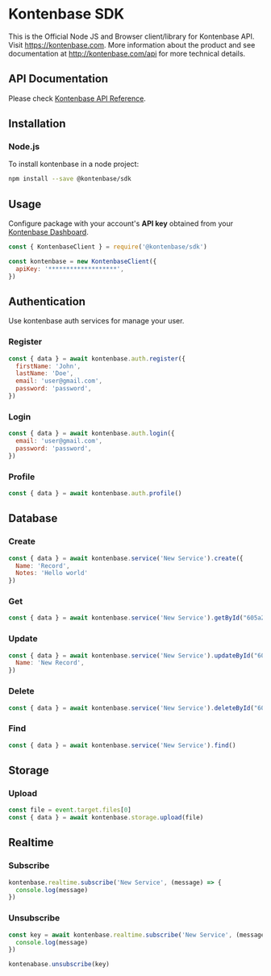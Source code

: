 # Kontenbase SDK

This is the Official Node JS and Browser client/library for Kontenbase API. Visit https://kontenbase.com. More information about the product and see documentation at http://kontenbase.com/api for more technical details.

## API Documentation

Please check [Kontenbase API Reference](http:/kontenbase.com/api).

## Installation

### Node.js

To install kontenbase in a node project:

```bash
npm install --save @kontenbase/sdk
```


## Usage

Configure package with your account's **API key** obtained from your [Kontenbase Dashboard](https://kontenbase.com).

```js
const { KontenbaseClient } = require('@kontenbase/sdk')

const kontenbase = new KontenbaseClient({
  apiKey: '*******************',
})
```

## Authentication

Use kontenbase auth services for manage your user.

### Register

```js
const { data } = await kontenbase.auth.register({
  firstName: 'John',
  lastName: 'Doe',
  email: 'user@gmail.com',
  password: 'password',
})
```

### Login

```js
const { data } = await kontenbase.auth.login({
  email: 'user@gmail.com',
  password: 'password',
})
```

### Profile

```js
const { data } = await kontenbase.auth.profile()
```

## Database 

### Create
```js
const { data } = await kontenbase.service('New Service').create({
  Name: 'Record',
  Notes: 'Hello world'
})
```

### Get
```js
const { data } = await kontenbase.service('New Service').getById("605a251d7b8678bf6811k3b1")
```

### Update
```js
const { data } = await kontenbase.service('New Service').updateById("605a251d7b8678bf6811k3b1", {
  Name: 'New Record',
})
```

### Delete
```js
const { data } = await kontenbase.service('New Service').deleteById("605a251d7b8678bf6811k3b1")
```

### Find
```js
const { data } = await kontenbase.service('New Service').find()
```

## Storage
### Upload
```js
const file = event.target.files[0]
const { data } = await kontenbase.storage.upload(file)
```

## Realtime
### Subscribe
```js
kontenbase.realtime.subscribe('New Service', (message) => {
  console.log(message)
})
```

### Unsubscribe
```js
const key = await kontenbase.realtime.subscribe('New Service', (message) => {
  console.log(message)
})

kontenabase.unsubscribe(key)
```